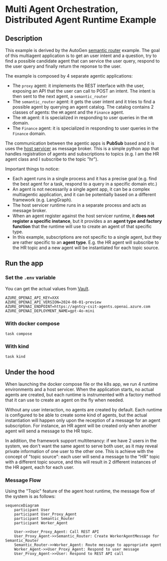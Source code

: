 # Multi Agent Orchestration, Distributed Agent Runtime Example

## Description

This example is derived by the AutoGen
[semantic router](https://github.com/microsoft/autogen/tree/main/python/packages/autogen-core/samples/semantic_router) example.
The goal of this multiagent application is to get an user intent and a question,
try to find a possible candidate agent that can service the user query, respond to
the user query and finally return the reponse to the user.

The example is composed by 4 separate agentic applications:
 - The `proxy` agent: it implements the REST interface with the user, exposing an API
 that the user can call to POST an intent. The intent is then sent to the next agent, a
 `semantic_router`
 - The `semantic_router` agent: it gets the user intent and it tries to find a possible
 agent by querying an agent catalog. The catalog contains 2 classes of agents:
 the `HR` agent and the `Finance` agent.
 - The `HR` agent: it is specialized in responding to user queries in the `HR` domain.
 - The `Finance` agent: it is specialized in responding to user queries in the
 `Finance` domain.

The communication between the agentic apps is **PubSub** based and it is uses the
[host servicer](https://github.com/microsoft/autogen/blob/main/python/packages/autogen-core/src/autogen_core/application/_worker_runtime_host_servicer.py)
as message broker.
This is a simple python app that handles registration of agents and
subscriptions to topics (e.g. I am the HR agent class and I subscribe to the topic "hr").

Important things to notice:
 - Each agent runs in a single process and it has a precise goal
 (e.g. find the best agent for a task, respond to a query in a specific domain etc.)
 - An agent is not necessarily a single agent app, it can be a complex multiagentic application, and it can be potentially based on a different framework (e.g. LangGraph).
 - The host servicer runtime runs in a separate process and acts as message broker.
 - When an agent register against the host servicer runtime, it **does not register a
 specific instance**, but it provides a an **agent type and factory function** that the
 runtime will use to create an agent of that specific type.
 - In this example, subscriptions are not specific to a single agent, but they are rather
 specific to an **agent type**. E.g. the HR agent will subscribe to the HR topic and a
 new agent will be instantiated for each topic source.

## Run the app

### Set the `.env` variable

You can get the actual values from [Vault](https://cisco-eti.atlassian.net/wiki/spaces/PHI/pages/962428934/Access+LLM+services#Azure).

```
AZURE_OPENAI_API_KEY=XXX
AZURE_OPENAI_API_VERSION=2024-08-01-preview
AZURE_OPENAI_ENDPOINT=https://agntcy-csit-agents.openai.azure.com
AZURE_OPENAI_DEPLOYMENT_NAME=gpt-4o-mini
```


### With docker compose

```
task compose
```

### With kind

```
task kind
```

## Under the hood

When launching the docker compose file or the k8s app, we run 4 runtime environments
and a host servicer. When the application starts, no actual agents are created, but
each runtime is instrumented with a factory method that it can use to create an agent
on the fly when needed.

Without any user interaction, no agents are created by default. Each runtime is configured
to be able to create some kind of agents, but the actual instantiation will happen only
upon the reception of a message for an agent subscription. For instance, an HR agent will be created only when another agent will send a message to the HR topic.

In addition, the framework support multitenancy: if we have 2 users in the system, we
don't want the same agent to serve both user, as it may reveal private information
of one user to the other one. This is achieve with the concept of "topic source": each
user will send a message to the "HR" topic with a different topic source, and this will
result in 2 different instances of the HR agent, each for each user.


### Message Flow

Using the "Topic" feature of the agent host runtime, the message flow of the system is as follows:

```mermaid
sequenceDiagram
    participant User
    participant User_Proxy_Agent
    participant Semantic_Router
    participant Worker_Agent

    User->>User_Proxy_Agent: Call REST API
    User_Proxy_Agent->>Semantic_Router: Create WorkerAgentMessage for Semantic_Router
    Semantic_Router->>Worker_Agent: Route message to appropriate agent
    Worker_Agent->>User_Proxy_Agent: Respond to user message
    User_Proxy_Agent->>User: Respond to REST API call
```
